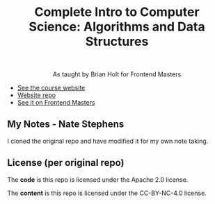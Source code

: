 <h1 align="center">Complete Intro to Computer Science: Algorithms and Data Structures</h1> <br>

<p align="center">
 As taught by Brian Holt for Frontend Masters
</p>

- [See the course website][site]
- [Website repo][other-repo]
- [See it on Frontend Masters][fem]

## My Notes - Nate Stephens

I cloned the original repo and have modified it for my own note taking.

## License (per original repo)

The **code** is this repo is licensed under the Apache 2.0 license.

The **content** is this repo is licensed under the CC-BY-NC-4.0 license.

[site]: https://btholt.github.io/complete-intro-to-computer-science
[fem]: https://www.frontendmasters.com
[other-repo]: https://github.com/btholt/complete-intro-to-computer-science
